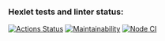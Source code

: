 ### Hexlet tests and linter status:

[![Actions Status](https://github.com/almax-21/frontend-project-lvl3/workflows/hexlet-check/badge.svg)](https://github.com/almax-21/frontend-project-lvl3/actions)
[![Maintainability](https://api.codeclimate.com/v1/badges/77d6d65e3652c723ec0b/maintainability)](https://codeclimate.com/github/almax-21/frontend-project-lvl3/maintainability)
[![Node CI](https://github.com/almax-21/frontend-project-lvl3/actions/workflows/nodejs.yml/badge.svg)](https://github.com/almax-21/frontend-project-lvl3/actions/workflows/nodejs.yml)
